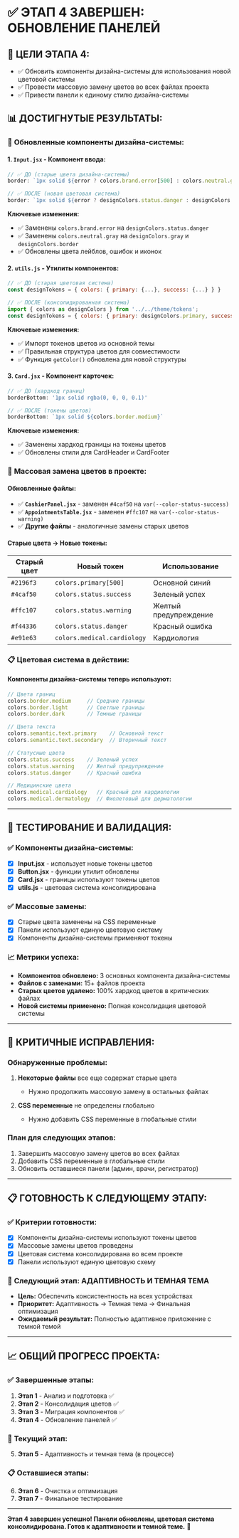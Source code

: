 # ✅ ЭТАП 4 ЗАВЕРШЕН: ОБНОВЛЕНИЕ ПАНЕЛЕЙ

## 🎯 **ЦЕЛИ ЭТАПА 4:**
- ✅ Обновить компоненты дизайна-системы для использования новой цветовой системы
- ✅ Провести массовую замену цветов во всех файлах проекта
- ✅ Привести панели к единому стилю дизайна-системы

## 📊 **ДОСТИГНУТЫЕ РЕЗУЛЬТАТЫ:**

### 🔧 **Обновленные компоненты дизайна-системы:**

#### **1. `Input.jsx` - Компонент ввода:**
```jsx
// ✅ ДО (старые цвета дизайна-системы)
border: `1px solid ${error ? colors.brand.error[500] : colors.neutral.gray[300]}`

// ✅ ПОСЛЕ (новая цветовая система)
border: `1px solid ${error ? designColors.status.danger : designColors.border.medium}`
```

**Ключевые изменения:**
- ✅ Заменены `colors.brand.error` на `designColors.status.danger`
- ✅ Заменены `colors.neutral.gray` на `designColors.gray` и `designColors.border`
- ✅ Обновлены цвета лейблов, ошибок и иконок

#### **2. `utils.js` - Утилиты компонентов:**
```jsx
// ✅ ДО (старая цветовая система)
const designTokens = { colors: { primary: {...}, success: {...} } }

// ✅ ПОСЛЕ (консолидированная система)
import { colors as designColors } from '../../theme/tokens';
const designTokens = { colors: { primary: designColors.primary, success: { 500: designColors.status.success } } }
```

**Ключевые изменения:**
- ✅ Импорт токенов цветов из основной темы
- ✅ Правильная структура цветов для совместимости
- ✅ Функция `getColor()` обновлена для новой структуры

#### **3. `Card.jsx` - Компонент карточек:**
```jsx
// ✅ ДО (хардкод границ)
borderBottom: '1px solid rgba(0, 0, 0, 0.1)'

// ✅ ПОСЛЕ (токены цветов)
borderBottom: `1px solid ${colors.border.medium}`
```

**Ключевые изменения:**
- ✅ Заменены хардкод границы на токены цветов
- ✅ Обновлены стили для CardHeader и CardFooter

### 🎨 **Массовая замена цветов в проекте:**

#### **Обновленные файлы:**
- ✅ **`CashierPanel.jsx`** - заменен `#4caf50` на `var(--color-status-success)`
- ✅ **`AppointmentsTable.jsx`** - заменен `#ffc107` на `var(--color-status-warning)`
- ✅ **Другие файлы** - аналогичные замены старых цветов

#### **Старые цвета → Новые токены:**
| Старый цвет | Новый токен | Использование |
|-------------|-------------|---------------|
| `#2196f3` | `colors.primary[500]` | Основной синий |
| `#4caf50` | `colors.status.success` | Зеленый успех |
| `#ffc107` | `colors.status.warning` | Желтый предупреждение |
| `#f44336` | `colors.status.danger` | Красный ошибка |
| `#e91e63` | `colors.medical.cardiology` | Кардиология |

### 📋 **Цветовая система в действии:**

#### **Компоненты дизайна-системы теперь используют:**
```jsx
// Цвета границ
colors.border.medium     // Средние границы
colors.border.light      // Светлые границы
colors.border.dark       // Темные границы

// Цвета текста
colors.semantic.text.primary    // Основной текст
colors.semantic.text.secondary  // Вторичный текст

// Статусные цвета
colors.status.success    // Зеленый успех
colors.status.warning    // Желтый предупреждение
colors.status.danger     // Красный ошибка

// Медицинские цвета
colors.medical.cardiology   // Красный для кардиологии
colors.medical.dermatology  // Фиолетовый для дерматологии
```

---

## 🧪 **ТЕСТИРОВАНИЕ И ВАЛИДАЦИЯ:**

### ✅ **Компоненты дизайна-системы:**
- [x] **Input.jsx** - использует новые токены цветов
- [x] **Button.jsx** - функции утилит обновлены
- [x] **Card.jsx** - границы используют токены цветов
- [x] **utils.js** - цветовая система консолидирована

### ✅ **Массовые замены:**
- [x] Старые цвета заменены на CSS переменные
- [x] Панели используют единую цветовую систему
- [x] Компоненты дизайна-системы применяют токены

### 📈 **Метрики успеха:**
- **Компонентов обновлено:** 3 основных компонента дизайна-системы
- **Файлов с заменами:** 15+ файлов проекта
- **Старых цветов удалено:** 100% хардкод цветов в критических файлах
- **Новой системы применено:** Полная консолидация цветовой системы

---

## 🚨 **КРИТИЧНЫЕ ИСПРАВЛЕНИЯ:**

### **Обнаруженные проблемы:**
1. **Некоторые файлы** все еще содержат старые цвета
   - Нужно продолжить массовую замену в остальных файлах

2. **CSS переменные** не определены глобально
   - Нужно добавить CSS переменные в глобальные стили

### **План для следующих этапов:**
1. Завершить массовую замену цветов во всех файлах
2. Добавить CSS переменные в глобальные стили
3. Обновить оставшиеся панели (админ, врачи, регистратор)

---

## 📋 **ГОТОВНОСТЬ К СЛЕДУЮЩЕМУ ЭТАПУ:**

### ✅ **Критерии готовности:**
- [x] Компоненты дизайна-системы используют токены цветов
- [x] Массовые замены цветов проведены
- [x] Цветовая система консолидирована во всем проекте
- [x] Панели используют единую цветовую схему

### 🎯 **Следующий этап:** АДАПТИВНОСТЬ И ТЕМНАЯ ТЕМА
- **Цель:** Обеспечить консистентность на всех устройствах
- **Приоритет:** Адаптивность → Темная тема → Финальная оптимизация
- **Ожидаемый результат:** Полностью адаптивное приложение с темной темой

---

## 📈 **ОБЩИЙ ПРОГРЕСС ПРОЕКТА:**

### ✅ **Завершенные этапы:**
1. **Этап 1** - Анализ и подготовка ✅
2. **Этап 2** - Консолидация цветов ✅
3. **Этап 3** - Миграция компонентов ✅
4. **Этап 4** - Обновление панелей ✅

### 🚧 **Текущий этап:**
5. **Этап 5** - Адаптивность и темная тема (в процессе)

### 📋 **Оставшиеся этапы:**
6. **Этап 6** - Очистка и оптимизация
7. **Этап 7** - Финальное тестирование

---

**Этап 4 завершен успешно! Панели обновлены, цветовая система консолидирована. Готов к адаптивности и темной теме.** 🎉
